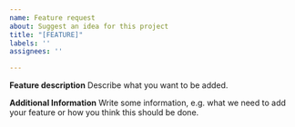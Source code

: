 ```yaml
---
name: Feature request
about: Suggest an idea for this project
title: "[FEATURE]"
labels: ''
assignees: ''

---
```


**Feature description**
Describe what you want to be added.

**Additional Information**
Write some information, e.g. what we need to add your feature or how you think this should be done.
